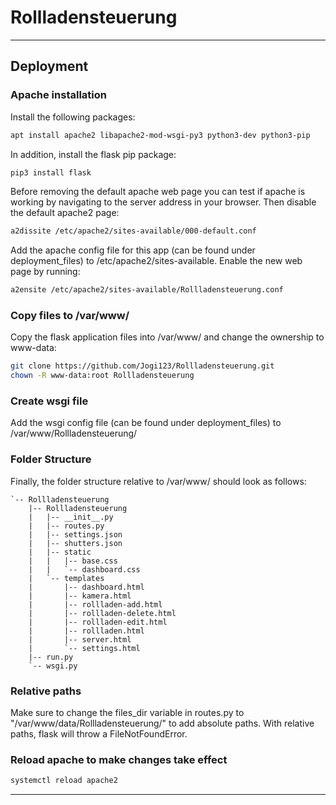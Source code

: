 # Rollladensteuerung

---

## Deployment

### Apache installation
Install the following packages:
```bash
apt install apache2 libapache2-mod-wsgi-py3 python3-dev python3-pip
```
In addition, install the flask pip package:
```bash
pip3 install flask
```

Before removing the default apache web page you can test if apache is working by navigating to the server address in your browser.
Then disable the default apache2 page:
```bash
a2dissite /etc/apache2/sites-available/000-default.conf
```

Add the apache config file for this app (can be found under deployment_files) to /etc/apache2/sites-available.
Enable the new web page by running:
```bash
a2ensite /etc/apache2/sites-available/Rollladensteuerung.conf
```

### Copy files to /var/www/
Copy the flask application files into /var/www/ and change the ownership to www-data:
```bash
git clone https://github.com/Jogi123/Rollladensteuerung.git
chown -R www-data:root Rollladensteuerung
```

### Create wsgi file
Add the wsgi config file (can be found under deployment_files) to /var/www/Rollladensteuerung/

### Folder Structure
Finally, the folder structure relative to /var/www/ should look as follows:
```
`-- Rollladensteuerung
    |-- Rollladensteuerung
    |   |-- __init__.py
    |   |-- routes.py
    |   |-- settings.json
    |   |-- shutters.json
    |   |-- static
    |   |   |-- base.css
    |   |   `-- dashboard.css
    |   `-- templates
    |       |-- dashboard.html
    |       |-- kamera.html
    |       |-- rollladen-add.html
    |       |-- rollladen-delete.html
    |       |-- rollladen-edit.html
    |       |-- rollladen.html
    |       |-- server.html
    |       `-- settings.html
    |-- run.py
    `-- wsgi.py
```

### Relative paths
Make sure to change the files_dir variable in routes.py to "/var/www/data/Rollladensteuerung/" to add absolute paths.
With relative paths, flask will throw a FileNotFoundError. 

### Reload apache to make changes take effect
```bash
systemctl reload apache2
```

---
